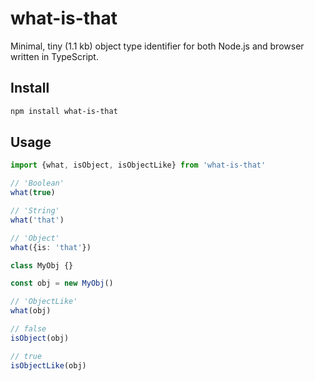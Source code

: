 # what-is-that

Minimal, tiny (1.1 kb) object type identifier for both Node.js and browser written in TypeScript.

## Install

```sh
npm install what-is-that
```

## Usage

```ts
import {what, isObject, isObjectLike} from 'what-is-that'

// 'Boolean'
what(true)

// 'String'
what('that')

// 'Object'
what({is: 'that'})

class MyObj {}

const obj = new MyObj()

// 'ObjectLike'
what(obj)

// false
isObject(obj)

// true
isObjectLike(obj)
```
